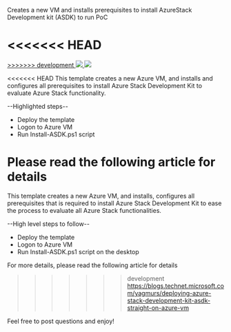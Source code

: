 Creates a new VM and installs prerequisites to install AzureStack Development kit (ASDK) to run PoC

<<<<<<< HEAD
<a href="https://portal.azure.com/#create/Microsoft.Template/uri/https%3A%2F%2Fraw.githubusercontent.com%2Fyagmurs%2FAzureStack-VM-PoC%2Fmaster%2Fazuredeploy.json" target="_blank">
=======
<a href="https://portal.azure.com/#create/Microsoft.Template/uri/https%3A%2F%2Fraw.githubusercontent.com%2Fyagmurs%2FAzureStack-VM-PoC%2Fdevelopment%2Fazuredeploy.json" target="_blank">
>>>>>>> development
    <img src="https://azuredeploy.net/deploybutton.png"/>
</a>

<a href="http://armviz.io/#/?load=https%3A%2F%2Fraw.githubusercontent.com%2Fyagmurs%2FAzureStack-VM-PoC%2Fmaster%2Fazuredeploy.json" target="_blank">
    <img src="https://raw.githubusercontent.com/shenglol/arm-visualizer/master/src/visualizebutton.png"/>
</a>


<<<<<<< HEAD
This template creates a new Azure VM, and installs and configures all prerequisites to install Azure Stack Development Kit to evaluate Azure Stack functionality. 

 --Highlighted steps--
 * Deploy the template
 * Logon to Azure VM
 * Run Install-ASDK.ps1 script

Please read the following article for details
=======
This template creates a new Azure VM, and installs, configures all prerequisites that is required to install Azure Stack Development Kit to ease the process to evaluate all Azure Stack functionalities. 

 --High level steps to follow--
  - Deploy the template
  - Logon to Azure VM
  - Run Install-ASDK.ps1 script on the desktop

For more details, please read the following article for details
>>>>>>> development
https://blogs.technet.microsoft.com/yagmurs/deploying-azure-stack-development-kit-asdk-straight-on-azure-vm

Feel free to post questions and enjoy!
